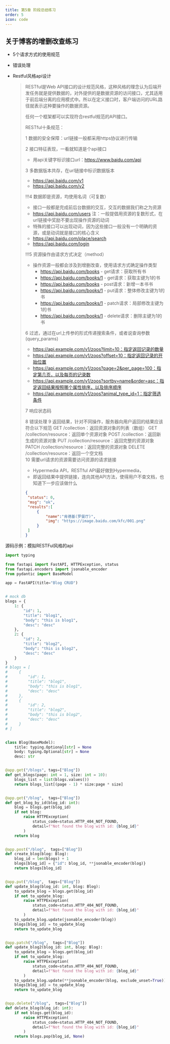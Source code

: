 ```yaml
---
title: 第5章 阶段总结练习
order: 5
icon: code
---
```


## 关于博客的增删改查练习

- 5个请求方式的使用规范

- 错误处理

- Restful风格api设计

  >RESTful是Web API接口的设计规范风格，这种风格的理念认为后端开发任务就是提供数据的，对外提供的是数据资源的访问接口，尤其适用于前后端分离的应用模式中。所以在定义接口时，客户端访问的URL路径就表示这种要操作的数据资源。
  >
  >任何一个框架都可以实现符合restful规范的API接口。
  >
  >RESTful十条规范：
  >
  >1 数据的安全保障：url链接一般都采用https协议进行传输 
  >
  >2 接口特征表现，一看就知道是个api接口
  >
  >   - 用api关键字标识接口url：https://www.baidu.com/api
  >
  >3 多数据版本共存，在url链接中标识数据版本
  >
  >- https://api.baidu.com/v1
  >- https://api.baidu.com/v2
  >
  >
  >
  >!!!4 数据即是资源，均使用名词（可复数）
  > - 接口一般都是完成前后台数据的交互，交互的数据我们称之为资源
  > - https://api.baidu.com/users
  >    注：一般提倡用资源的复数形式，在url链接中奖励不要出现操作资源的动词
  >- 特殊的接口可以出现动词，因为这些接口一般没有一个明确的资源，或是动词就是接口的核心含义
  >  - https://api.baidu.com/place/search
  >  - https://api.baidu.com/login
  >
  >!!!5 资源操作由请求方式决定（method）
  >    - 操作资源一般都会涉及到增删改查，使用请求方式确定操作类型
  >      - https://api.baidu.com/books - get请求：获取所有书
  >      - https://api.baidu.com/books/1 - get请求：获取主键为1的书
  >      - https://api.baidu.com/books - post请求：新增一本书书
  >      - https://api.baidu.com/books/1 - put请求：整体修改主键为1的书
  >      - https://api.baidu.com/books/1 - patch请求：局部修改主键为1的书
  >      - https://api.baidu.com/books/1 - delete请求：删除主键为1的书
  >      
  >      
  >
  >6 过滤，通过在url上传参的形式传递搜索条件，或者说查询参数(query_params)
  >   - https://api.example.com/v1/zoos?limit=10：指定返回记录的数量
  >   - https://api.example.com/v1/zoos?offset=10：指定返回记录的开始位置
  >- https://api.example.com/v1/zoos?page=2&per_page=100：指定第几页，以及每页的记录数
  >- https://api.example.com/v1/zoos?sortby=name&order=asc：指定返回结果按照哪个属性排序，以及排序顺序
  >- https://api.example.com/v1/zoos?animal_type_id=1：指定筛选条件
  >
  >7 响应状态码
  >
  >8 错误处理
  >9 返回结果，针对不同操作，服务器向用户返回的结果应该符合以下规范
  >    GET /collection：返回资源对象的列表（数组）
  >    GET /collection/resource：返回单个资源对象
  >    POST /collection：返回新生成的资源对象
  >    PUT /collection/resource：返回完整的资源对象
  >    PATCH /collection/resource：返回完整的资源对象
  >    DELETE /collection/resource：返回一个空文档    
  >10 需要url请求的资源需要访问资源的请求链接
  >
  >   - Hypermedia API，RESTful API最好做到Hypermedia，
  >   - 即返回结果中提供链接，连向其他API方法，使得用户不查文档，也知道下一步应该做什么
  >
  >~~~json
  >{
  >  "status": 0,
  >  "msg": "ok",
  >  "results":[
  >      {
  >          "name":"肯德基(罗餐厅)",
  >          "img": "https://image.baidu.com/kfc/001.png"
  >      }
  >  ]
  >}
  >~~~




源码示例：模拟RESTFul风格的api

~~~python
import typing

from fastapi import FastAPI, HTTPException, status
from fastapi.encoders import jsonable_encoder
from pydantic import BaseModel

app = FastAPI(title="Blog CRUD")


# mock db
blogs = {
    1: {
        "id": 1,
        "title": "blog1",
        "body": "this is blog1",
        "desc": "desc"
    },
    2: {
        "id": 2,
        "title": "blog2",
        "body": "this is blog2",
        "desc": "desc"
    }
}
# blogs = [
#     {
#         "id": 1,
#         "title": "blog1",
#         "body": "this is blog1",
#         "desc": "desc"
#     },
#     {
#         "id": 2,
#         "title": "blog2",
#         "body": "this is blog2",
#         "desc": "desc"
#     }
# ]


class Blog(BaseModel):
    title: typing.Optional[str] = None
    body: typing.Optional[str] = None
    desc: str


@app.get("/blogs", tags=["Blog"])
def get_blogs(page: int = 1, size: int = 10):
    blogs_list = list(blogs.values())
    return blogs_list[(page - 1) * size:page * size]


@app.get("/blog",  tags=["Blog"])
def get_blog_by_id(blog_id: int):
    blog = blogs.get(blog_id)
    if not blog:
        raise HTTPException(
            status_code=status.HTTP_404_NOT_FOUND,
            detail=f"Not found the blog with id: {blog_id}"
        )
    return blog


@app.post("/blog",  tags=["Blog"])
def create_blog(blog: Blog):
    blog_id = len(blogs) + 1
    blogs[blog_id] = {"id": blog_id, **jsonable_encoder(blog)}
    return blogs[blog_id]


@app.put("/blog",  tags=["Blog"])
def update_blog(blog_id: int, blog: Blog):
    to_update_blog = blogs.get(blog_id)
    if not to_update_blog:
        raise HTTPException(
            status_code=status.HTTP_404_NOT_FOUND,
            detail=f"Not found the blog with id: {blog_id}"
        )
    to_update_blog.update(jsonable_encoder(blog))
    blogs[blog_id] = to_update_blog
    return to_update_blog


@app.patch("/blog",  tags=["Blog"])
def update_blog2(blog_id: int, blog: Blog):
    to_update_blog = blogs.get(blog_id)
    if not to_update_blog:
        raise HTTPException(
            status_code=status.HTTP_404_NOT_FOUND,
            detail=f"Not found the blog with id: {blog_id}"
        )
    to_update_blog.update(**jsonable_encoder(blog, exclude_unset=True))
    blogs[blog_id] = to_update_blog
    return to_update_blog


@app.delete("/blog",  tags=["Blog"])
def delete_blog(blog_id: int):
    if not blogs.get(blog_id):
        raise HTTPException(
            status_code=status.HTTP_404_NOT_FOUND,
            detail=f"Not found the blog with id: {blog_id}"
        )
    return blogs.pop(blog_id, None)
~~~

